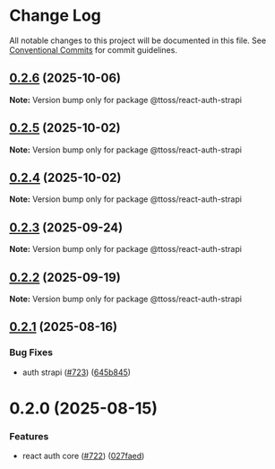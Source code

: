 # Change Log

All notable changes to this project will be documented in this file.
See [Conventional Commits](https://conventionalcommits.org) for commit guidelines.

## [0.2.6](https://github.com/ttoss/ttoss/compare/@ttoss/react-auth-strapi@0.2.5...@ttoss/react-auth-strapi@0.2.6) (2025-10-06)

**Note:** Version bump only for package @ttoss/react-auth-strapi

## [0.2.5](https://github.com/ttoss/ttoss/compare/@ttoss/react-auth-strapi@0.2.4...@ttoss/react-auth-strapi@0.2.5) (2025-10-02)

**Note:** Version bump only for package @ttoss/react-auth-strapi

## [0.2.4](https://github.com/ttoss/ttoss/compare/@ttoss/react-auth-strapi@0.2.3...@ttoss/react-auth-strapi@0.2.4) (2025-10-02)

**Note:** Version bump only for package @ttoss/react-auth-strapi

## [0.2.3](https://github.com/ttoss/ttoss/compare/@ttoss/react-auth-strapi@0.2.2...@ttoss/react-auth-strapi@0.2.3) (2025-09-24)

**Note:** Version bump only for package @ttoss/react-auth-strapi

## [0.2.2](https://github.com/ttoss/ttoss/compare/@ttoss/react-auth-strapi@0.2.1...@ttoss/react-auth-strapi@0.2.2) (2025-09-19)

**Note:** Version bump only for package @ttoss/react-auth-strapi

## [0.2.1](https://github.com/ttoss/ttoss/compare/@ttoss/react-auth-strapi@0.2.0...@ttoss/react-auth-strapi@0.2.1) (2025-08-16)

### Bug Fixes

- auth strapi ([#723](https://github.com/ttoss/ttoss/issues/723)) ([645b845](https://github.com/ttoss/ttoss/commit/645b8452612a970780f6a92fc9dc4a2a5cfe9e26))

# 0.2.0 (2025-08-15)

### Features

- react auth core ([#722](https://github.com/ttoss/ttoss/issues/722)) ([027faed](https://github.com/ttoss/ttoss/commit/027faedc769a2449f1b92a51472106ba116fbcf6))
